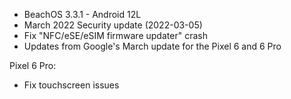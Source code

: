 * BeachOS 3.3.1 - Android 12L
* March 2022 Security update (2022-03-05)
* Fix "NFC/eSE/eSIM firmware updater" crash
* Updates from Google's March update for the Pixel 6 and 6 Pro

Pixel 6 Pro:
* Fix touchscreen issues
